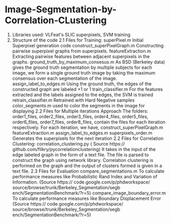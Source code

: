 Image-Segmentation-by-Correlation-CLustering
============================================

1. Libraries used:
VLFeat's SLIC superpixels, SVM training
2. Structure of the code
2.1 Files for Training:
superPixel.m Initial
Superpixel generation code
construct_superPixelGraph.m Constructing
pairwise superpixel graphs from superpixels.
featureExtraction.m Extracting
pairwise features between adjacent superpixels in the
graphs.
ground_truth_by_maximum_consesus.m As
BSD (Berkeley data) gives the ground truth
segmentation by multiple subjects for each image, we form a single ground truth image by
taking the maximum consensus over each segmentation of the image.
assign_label_to_edges.m Using
the ground truth, the edges of the constructed graph are
labeled +1 or 1
train_classifier.m For
the features extracted and the labels assigned to the edges,
the SVM is trained
retrain_classifier.m Retrained
with Hard Negative samples
color_segments.m used
to color the segments in the image for displaying
2.2 Files for Multiple iterations Approach
The folders: order1_files, order2_files, order3_files, order4_files, order5_files,
order6_files, order7_files, order8_files, contain the files for each iteration respectively.
For each iteration, we have,
construct_superPixelGraph.m
featureExtraction.m
assign_label_to_edges.m
superpixels_order.m Generates
the superpixels for the next iteration
2.2 Files for Correlation Clustering:
correlation_clustering.py (
Source https://
github.com/filkry/pycorrelationclustering)
It takes in the input of the edge labeled graph in the form of a text file. The file is parsed to
construct the graph using network library. Correlation clustering is performed on the graph
and the output of clusters formed is given in a text file.
2.3 Files for Evaluation
compare_segmentations.m To
calculate performance measures like Probabilistic Rand
Index and Variation of Information. (Source https://
code.google.com/p/phdworkspace/
source/browse/trunk/Berkeley_Segmentation/segb
ench/SegmentationBenchmark/?r=5)
compare_image_boundary_error.m To
calculate performance measures like Boundary
Displacement Error (Source https://
code.google.com/p/phdworkspace/
source/browse/trunk/Berkeley_Segmentation/segb
ench/SegmentationBenchmark/?r=5)
